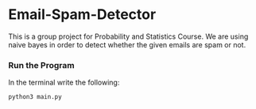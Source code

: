 # Email-Spam-Detector
This is a group project for Probability and Statistics Course. We are using naive bayes in order to detect whether the given emails are spam or not.


### Run the Program

In the terminal write the following:
```
python3 main.py
```
